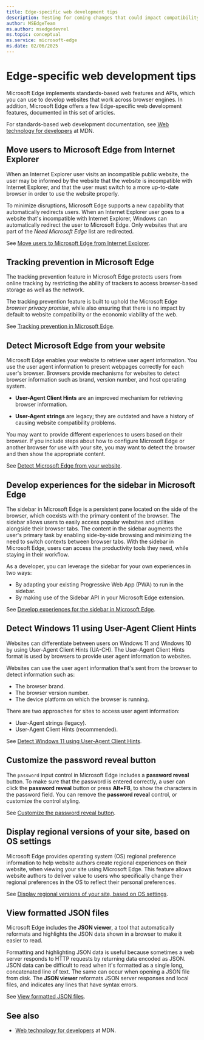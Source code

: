 ```yaml
---
title: Edge-specific web development tips
description: Testing for coming changes that could impact compatibility of your site with Microsoft Edge.  Moving users from Internet Explorer.  Setting up tracking prevention.  Detecting Microsoft Edge from your website. Detecting Windows 11 via User-Agent Client Hints.
author: MSEdgeTeam
ms.author: msedgedevrel
ms.topic: conceptual
ms.service: microsoft-edge
ms.date: 02/06/2025
---
```

# Edge-specific web development tips

Microsoft Edge implements standards-based web features and APIs, which you can use to develop websites that work across browser engines. In addition, Microsoft Edge offers a few Edge-specific web development features, documented in this set of articles.

For standards-based web development documentation, see [Web technology for developers](https://developer.mozilla.org/docs/Web) at MDN.


<!-- ====================================================================== -->
## Move users to Microsoft Edge from Internet Explorer

When an Internet Explorer user visits an incompatible public website, the user may be informed by the website that the website is incompatible with Internet Explorer, and that the user must switch to a more up-to-date browser in order to use the website properly.

To minimize disruptions, Microsoft Edge supports a new capability that automatically redirects users.  When an Internet Explorer user goes to a website that's incompatible with Internet Explorer, Windows can automatically redirect the user to Microsoft Edge.  Only websites that are part of the _Need Microsoft Edge_ list are redirected.

See [Move users to Microsoft Edge from Internet Explorer](./ie-to-microsoft-edge-redirection.md).


<!-- ====================================================================== -->
## Tracking prevention in Microsoft Edge

The tracking prevention feature in Microsoft Edge protects users from online tracking by restricting the ability of trackers to access browser-based storage as well as the network.

The tracking prevention feature is built to uphold the Microsoft Edge _browser privacy promise_, while also ensuring that there is no impact by default to website compatibility or the economic viability of the web.

See [Tracking prevention in Microsoft Edge](./tracking-prevention.md).


<!-- ====================================================================== -->
## Detect Microsoft Edge from your website

Microsoft Edge enables your website to retrieve user agent information.  You use the user agent information to present webpages correctly for each user's browser.  Browsers provide mechanisms for websites to detect browser information such as brand, version number, and host operating system.

*  **User-Agent Client Hints** are an improved mechanism for retrieving browser information.

*  **User-Agent strings** are legacy; they are outdated and have a history of causing website compatibility problems.

You may want to provide different experiences to users based on their browser.  If you include steps about how to configure Microsoft Edge or another browser for use with your site, you may want to detect the browser and then show the appropriate content.

See [Detect Microsoft Edge from your website](./user-agent-guidance.md).


<!-- ====================================================================== -->
## Develop experiences for the sidebar in Microsoft Edge

The sidebar in Microsoft Edge is a persistent pane located on the side of the browser, which coexists with the primary content of the browser. The sidebar allows users to easily access popular websites and utilities alongside their browser tabs. The content in the sidebar augments the user's primary task by enabling side-by-side browsing and minimizing the need to switch contexts between browser tabs. With the sidebar in Microsoft Edge, users can access the productivity tools they need, while staying in their workflow.

As a developer, you can leverage the sidebar for your own experiences in two ways:

* By adapting your existing Progressive Web App (PWA) to run in the sidebar.
* By making use of the Sidebar API in your Microsoft Edge extension.

See [Develop experiences for the sidebar in Microsoft Edge](./sidebar.md).


<!-- ====================================================================== -->
## Detect Windows 11 using User-Agent Client Hints

Websites can differentiate between users on Windows 11 and Windows 10 by using User-Agent Client Hints (UA-CH).  The User-Agent Client Hints format is used by browsers to provide user agent information to websites.

Websites can use the user agent information that's sent from the browser to detect information such as:
*  The browser brand.
*  The browser version number.
*  The device platform on which the browser is running.

There are two approaches for sites to access user agent information:

*  User-Agent strings (legacy).
*  User-Agent Client Hints (recommended).

See [Detect Windows 11 using User-Agent Client Hints](./how-to-detect-win11.md).


<!-- ====================================================================== -->
## Customize the password reveal button

The `password` input control in Microsoft Edge includes a **password reveal** button.  To make sure that the password is entered correctly, a user can click the **password reveal** button or press **Alt+F8**, to show the characters in the password field.  You can remove the **password reveal** control, or customize the control styling.

See [Customize the password reveal button](./password-reveal.md).


<!-- ====================================================================== -->
## Display regional versions of your site, based on OS settings

Microsoft Edge provides operating system (OS) regional preference information to help website authors create regional experiences on their website, when viewing your site using Microsoft Edge. This feature allows website authors to deliver value to users who specifically change their regional preferences in the OS to reflect their personal preferences.

See [Display regional versions of your site, based on OS settings](./os-regional-settings.md).


<!-- ====================================================================== -->
## View formatted JSON files

Microsoft Edge includes the **JSON viewer**, a tool that automatically reformats and highlights the JSON data shown in a browser to make it easier to read.

Formatting and highlighting JSON data is useful because sometimes a web server responds to HTTP requests by returning data encoded as JSON.  JSON data can be difficult to read when it's formatted as a single long, concatenated line of text. The same can occur when opening a JSON file from disk.  The **JSON viewer** reformats JSON server responses and local files, and indicates any lines that have syntax errors.

See [View formatted JSON files](./json-viewer.md).


<!-- ====================================================================== -->
## See also

* [Web technology for developers](https://developer.mozilla.org/docs/Web) at MDN.
<!-- 
* [Web Platform](https://developer.chrome.com/docs/web-platform) - Chrome docs.
-->
